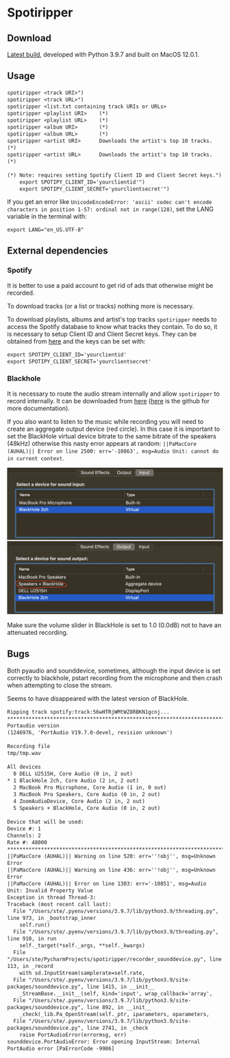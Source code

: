 # Spotiripper

## Download
[Latest build](dist/spotiripper), developed with Python 3.9.7 and built on MacOS 12.0.1.

## Usage

    spotiripper <track URI>")
    spotiripper <track URL>")
    spotiripper <list.txt containing track URIs or URLs>
    spotiripper <playlist URI>    (*)
    spotiripper <playlist URL>    (*)
    spotiripper <album URI>       (*)
    spotiripper <album URL>       (*)
    spotiripper <artist URI>      Downloads the artist's top 10 tracks. (*)
    spotiripper <artist URL>      Downloads the artist's top 10 tracks. (*)

    (*) Note: requires setting Spotify Client ID and Client Secret keys.")
        export SPOTIPY_CLIENT_ID='yourclientid'")
        export SPOTIPY_CLIENT_SECRET='yourclientsecret'")

If you get an error like `UnicodeEncodeError: 'ascii' codec can't encode characters in position 1-57: ordinal not in range(128)`, set the LANG variable in the terminal with:

````
export LANG="en_US.UTF-8"
````

## External dependencies
### Spotify
It is better to use a paid account to get rid of ads that otherwise might be recorded.

To download tracks (or a list or tracks) nothing more is necessary.

To download playlists, albums and artist's top tracks `spotiripper` needs to access the Spotify database to know what tracks they contain.
To do so, it is necessary to setup Client ID and Client Secret keys.
They can be obtained from [here](https://developer.spotify.com/dashboard/applications) and the keys can be set with:

````
export SPOTIPY_CLIENT_ID='yourclientid'
export SPOTIPY_CLIENT_SECRET='yourclientsecret'
````

### Blackhole

It is necessary to route the audio stream internally and allow `spotiripper` to record internally.
It can be downloaded from [here](https://existential.audio/blackhole/) ([here](https://github.com/ExistentialAudio/BlackHole/wiki) is the github for more documentation).

If you also want to listen to the music while recording you will need to create an aggregate output device (red circle). In this case it is important to set the BlackHole virtual device bitrate to the same bitrate of the speakers (48kHz) otherwise this nasty error appears at random: `||PaMacCore (AUHAL)|| Error on line 2500: err='-10863', msg=Audio Unit: cannot do in current context`.

![alt text1](docs/audio_input.png "Input")
![alt text1](docs/audio_output.png "Output")

Make sure the volume slider in BlackHole is set to 1.0 (0.0dB) not to have an attenuated recording.

## Bugs
Both pyaudio and sounddevice, sometimes, although the input device is set correctly to blackhole, pstart recording from the microphone and then crash when attempting to close the stream.

Seems to have disappeared with the latest version of BlackHole.

````
Ripping track spotify:track:56wHTRjWMtWZ8RBKN1gcnj...                                                         
********************************************************************************
Portaudio version
(1246976, 'PortAudio V19.7.0-devel, revision unknown')

Recording file
tmp/tmp.wav

All devices
  0 DELL U2515H, Core Audio (0 in, 2 out)
* 1 BlackHole 2ch, Core Audio (2 in, 2 out)
  2 MacBook Pro Microphone, Core Audio (1 in, 0 out)
  3 MacBook Pro Speakers, Core Audio (0 in, 2 out)
  4 ZoomAudioDevice, Core Audio (2 in, 2 out)
  5 Speakers + BlackHole, Core Audio (0 in, 2 out)

Device that will be used:
Device #: 1
Channels: 2
Rate #: 48000
********************************************************************************
||PaMacCore (AUHAL)|| Warning on line 520: err=''!obj'', msg=Unknown Error
||PaMacCore (AUHAL)|| Warning on line 436: err=''!obj'', msg=Unknown Error
||PaMacCore (AUHAL)|| Error on line 1303: err='-10851', msg=Audio Unit: Invalid Property Value
Exception in thread Thread-3:
Traceback (most recent call last):
  File "/Users/ste/.pyenv/versions/3.9.7/lib/python3.9/threading.py", line 973, in _bootstrap_inner
    self.run()
  File "/Users/ste/.pyenv/versions/3.9.7/lib/python3.9/threading.py", line 910, in run
    self._target(*self._args, **self._kwargs)
  File "/Users/ste/PycharmProjects/spotiripper/recorder_sounddevice.py", line 113, in _record
    with sd.InputStream(samplerate=self.rate,
  File "/Users/ste/.pyenv/versions/3.9.7/lib/python3.9/site-packages/sounddevice.py", line 1415, in __init__
    _StreamBase.__init__(self, kind='input', wrap_callback='array',
  File "/Users/ste/.pyenv/versions/3.9.7/lib/python3.9/site-packages/sounddevice.py", line 892, in __init__
    _check(_lib.Pa_OpenStream(self._ptr, iparameters, oparameters,
  File "/Users/ste/.pyenv/versions/3.9.7/lib/python3.9/site-packages/sounddevice.py", line 2741, in _check
    raise PortAudioError(errormsg, err)
sounddevice.PortAudioError: Error opening InputStream: Internal PortAudio error [PaErrorCode -9986]
````